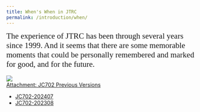 ```yaml
---
title: When's When in JTRC
permalink: /introduction/when/
---
```


<style>
.intro{
font-family:times;
font-size:21px;
}
</style>

<div class="intro">
The experience of JTRC has been through several years since 1999.
And it seems that there are some memorable moments that could be personally remembered and marked for good, 
and for the future.
</div>
<br>
<!--<embed src="/Jerland/assets/JC702-202308.pdf#page=2" width="570" height="700" type="application/pdf">-->
<img src="/JTRC/assets/img/JC702-202407P.png">
<!--<br>!-->
<br>
<!--Attachment: <a href="{{ "/introduction/JC702.pdf" | relative_url }}">JC702-202308</a>!-->
<div class="btn-group">
  <a href="#" class="btn btn-default">Attachment: JC702 Previous Versions </a>
  <a href="#" class="btn btn-default dropdown-toggle" data-toggle="dropdown"><span class="caret"></span></a>
  <ul class="dropdown-menu">
    <li><a href="https://yunqing-jia.github.io/JTRC/assets/JC702-202407.pdf#page=2">JC702-202407</a></li>
    <li><a href="https://yunqing-jia.github.io/JTRC/assets/JC702-202308.pdf#page=2">JC702-202308</a></li>
  </ul>
</div>
